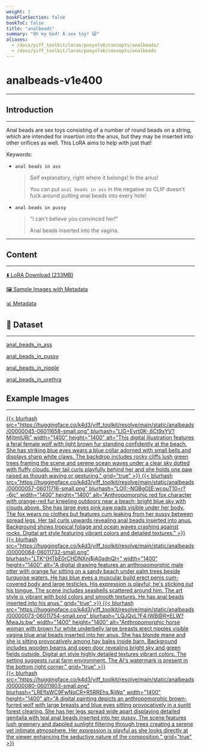 ```yaml
---
weight: 1
bookFlatSection: false
bookToC: false
title: "analbeads"
summary: "Oh my God! A sex toy! 🙀"
aliases:
  - /docs/yiff_toolkit/loras/ponyxlv6/concepts/analbeads/
  - /docs/yiff_toolkit/loras/ponyxlv6/concepts/analbeads
---
```


<!--markdownlint-disable MD025 MD033 MD034 -->

# analbeads-v1e400

---

## Introduction

---

Anal beads are sex toys consisting of a number of round beads on a string, which are intended for insertion into the anus, but they may be inserted into other orifices as well. This LoRA aims to help with just that!

Keywords:

- `anal beads in ass`

  > Self explanatory, right where it belongs! In the anus!
  >
  > You can put `anal beads in ass` in the negative so CLIP doesn't fuck around putting anal beads into every hole!

- `anal beads in pussy`

  > "I can't believe you convinced her!"
  >
  > Anal beads inserted into the vagina.

---

## Content

---

[⬇️ LoRA Download (233MB)](https://huggingface.co/k4d3/yiff_toolkit/resolve/main/ponyxl_loras/analbeads-v1e400.safetensors?download=true)

<!--
[⬇️ Shrunk LoRA Download ({}MB)](https://huggingface.co/k4d3/yiff_toolkit/resolve/main/ponyxl_loras_shrunk_2/{}.safetensors?download=true)
-->

[🖼️ Sample Images with Metadata](https://huggingface.co/k4d3/yiff_toolkit/tree/main/static/{})

[📊 Metadata](https://huggingface.co/k4d3/yiff_toolkit/raw/main/ponyxl_loras/analbeads-v1e400.json)

## 📐 Dataset

---

[anal_beads_in_ass](https://huggingface.co/datasets/k4d3/furry/tree/main/anal_beads_in_ass)

[anal_beads_in_pussy](https://huggingface.co/datasets/k4d3/furry/tree/main/anal_beads_in_pussy)

[anal_beads_in_nipple](https://huggingface.co/datasets/k4d3/furry/tree/main/anal_beads_in_nipple)

[anal_beads_in_urethra](https://huggingface.co/datasets/k4d3/furry/tree/main/anal_beads_in_urethra)

## Example Images

---

<div class="image-grid">
  <div class="image-grid-container">
    <a href="https://huggingface.co/k4d3/yiff_toolkit/resolve/main/static/analbeads/00000045-06011658.png">
      {{< blurhash
          src="https://huggingface.co/k4d3/yiff_toolkit/resolve/main/static/analbeads/00000045-06011658-small.png"
          blurhash="LIG+Eyrt0K-.6Ct9xYV?M{tmIURi"
          width="1400"
          height="1400"
          alt="This digital illustration features a feral female wolf with light brown fur standing confidently at the beach. She has striking blue eyes wears a blue collar adorned with small bells and displays sharp white claws. The backdrop includes rocky cliffs lush green trees framing the scene and serene ocean waves under a clear sky dotted with fluffy clouds. Her tail curls playfully behind her and she holds one paw raised as though waving or gesturing."
          grid="true"
      >}}
    </a>
    <a href="https://huggingface.co/k4d3/yiff_toolkit/resolve/main/static/analbeads/00000057-06011716.png">
      {{< blurhash
          src="https://huggingface.co/k4d3/yiff_toolkit/resolve/main/static/analbeads/00000057-06011716-small.png"
          blurhash="LOI|:-NGBgO[E;wcouT10=r?-6jc"
          width="1400"
          height="1400"
          alt="Anthropomorphic red fox character with orange-red fur kneeling outdoors near a beach; bright blue sky with clouds above. She has large eyes pink paw pads visible under her body. The fox wears no clothes but features cum leaking from her pussy between spread legs. Her tail curls upwards revealing anal beads inserted into anus. Background shows tropical foliage and ocean waves crashing against rocks. Digital art style featuring vibrant colors and detailed textures."
      >}}
    </a>
  </div>
</div>
<div class="image-grid">
  <div class="image-grid-container">
    <a href="https://huggingface.co/k4d3/yiff_toolkit/resolve/main/static/analbeads/00000064-06011732.png">
      {{< blurhash
          src="https://huggingface.co/k4d3/yiff_toolkit/resolve/main/static/analbeads/00000064-06011732-small.png"
          blurhash="LTK^{HTbE0rCHDNXnj$jA0adnQI="
          width="1400"
          height="1400"
          alt="A digital drawing features an anthropomorphic male otter with orange fur sitting on a sandy beach under palm trees beside turquoise waters. He has blue eyes a muscular build erect penis cum-covered body and large testicles. His expression is playful; he's sticking out his tongue. The scene includes seashells scattered around him. The art style is vibrant with bold colors and smooth textures. He has anal beads inserted into his anus."
          grid="true"
      >}}
    </a>
    <a href="https://huggingface.co/k4d3/yiff_toolkit/resolve/main/static/analbeads/00000073-06011754.png">
      {{< blurhash
          src="https://huggingface.co/k4d3/yiff_toolkit/resolve/main/static/analbeads/00000073-06011754-small.png"
          blurhash="LQJQvL?F4:IWB@R*ELW?MwaJs:bw"
          width="1400"
          height="1400"
          alt="Anthropomorphic horse woman with brown fur white underbelly large breasts erect nipples visible vagina blue anal beads inserted into her anus. She has blonde mane and she is sitting provocatively among hay bales inside barn. Background includes wooden beams and open door revealing bright sky and green fields outside. Digital art style highly detailed textures vibrant colors. The setting suggests rural farm environment. The AI's watermark is present in the bottom right corner."
          grid="true"
      >}}
    </a>
  </div>
</div>
<div class="image-grid">
  <div class="image-grid-container">
    <a href="https://huggingface.co/k4d3/yiff_toolkit/resolve/main/static/analbeads/00000080-06011803.png">
      {{< blurhash
          src="https://huggingface.co/k4d3/yiff_toolkit/resolve/main/static/analbeads/00000080-06011803-small.png"
          blurhash="LREflsWC9FwNqCR*R5RREhs.$jWq"
          width="1400"
          height="1400"
          alt="A digital painting depicts an anthropomorphic brown-furred wolf with large breasts and blue eyes sitting provocatively in a sunlit forest clearing. She has her legs spread wide apart displaying detailed genitalia with teal anal beads inserted into her pussy. The scene features lush greenery and dappled sunlight filtering through trees creating a serene yet intimate atmosphere. Her expression is playful as she looks directly at the viewer enhancing the seductive nature of the composition."
          grid="true"
      >}}
    </a>
  </div>
</div>

